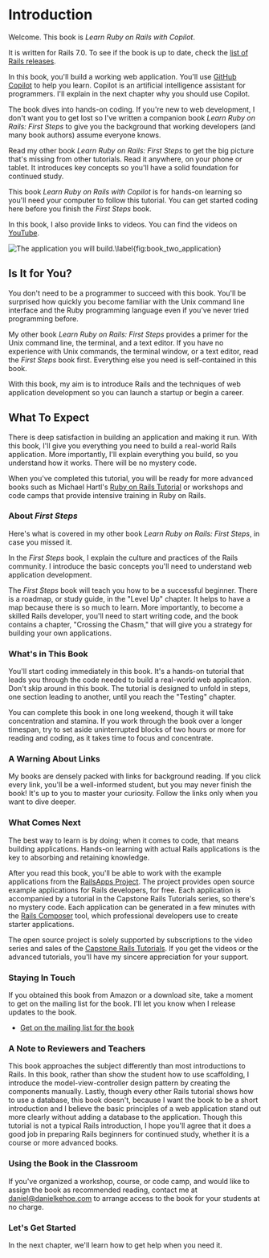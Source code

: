 Introduction
============

Welcome. This book is *Learn Ruby on Rails with Copilot*.

It is written for Rails 7.0. To see if the book is up to date, check the [list of Rails releases](https://rubyonrails.org/category/releases).

In this book, you'll build a working web application. You'll use [GitHub Copilot](https://github.com/features/copilot) to help you learn. Copilot is an artificial intelligence assistant for programmers. I'll explain in the next chapter why you should use Copilot.

The book dives into hands-on coding. If you're new to web development, I don't want you to get lost so I've written a companion book *Learn Ruby on Rails: First Steps* to give you the background that working developers (and many book authors) assume everyone knows.

Read my other book *Learn Ruby on Rails: First Steps* to get the big picture that's missing from other tutorials. Read it anywhere, on your phone or tablet. It introduces key concepts so you'll have a solid foundation for continued study.

This book *Learn Ruby on Rails with Copilot* is for hands-on learning so you'll need your computer to follow this tutorial. You can get started coding here before you finish the *First Steps* book.

In this book, I also provide links to videos. You can find the videos on [YouTube](https://www.youtube.com/user/RailsApps).

![The application you will build.\label{fig:book_two_application}](images/figures/learn-rails.png)

Is It for You?
--------------

You don't need to be a programmer to succeed with this book. You'll be surprised how quickly you become familiar with the Unix command line interface and the Ruby programming language even if you've never tried programming before.

My other book *Learn Ruby on Rails: First Steps* provides a primer for the Unix command line, the terminal, and a text editor. If you have no experience with Unix commands, the terminal window, or a text editor, read the *First Steps* book first. Everything else you need is self-contained in this book.

With this book, my aim is to introduce Rails and the techniques of web application development so you can launch a startup or begin a career.

## What To Expect

There is deep satisfaction in building an application and making it run.
With this book, I'll give you everything you need to build a real-world
Rails application. More importantly, I'll explain everything you build,
so you understand how it works. There will be no mystery code.

When you've completed this tutorial, you will be ready for more advanced
books such as Michael Hartl's [Ruby on Rails Tutorial](https://www.railstutorial.org/) or workshops and code camps that provide intensive training in Ruby on Rails.

### About *First Steps*

Here's what is covered in my other book *Learn Ruby on Rails: First Steps*, in case you missed it.

In the *First Steps* book, I explain the culture and practices of the Rails
community. I introduce the basic concepts you'll need to understand
web application development.

The *First Steps* book will teach you how to be a successful beginner. There is a roadmap, or study guide, in the "Level Up" chapter. It helps to have a map because there is so much to learn. More importantly, to become a skilled Rails developer, you'll need to start writing code, and the book contains a chapter, "Crossing the Chasm," that will give you a strategy for building your own applications.

### What's in This Book

You'll start coding immediately in this book. It's a hands-on tutorial that leads you through the code needed to build a real-world web application. Don't skip around in this book. The tutorial is designed to unfold in steps, one section leading to another, until you reach the "Testing" chapter.

You can complete this book in one long weekend, though it will take
concentration and stamina. If you work through the book over a longer
timespan, try to set aside uninterrupted blocks of two hours or more for
reading and coding, as it takes time to focus and concentrate.

### A Warning About Links

My books are densely packed with links for background reading. If you
click every link, you'll be a well-informed student, but you may never
finish the book! It's up to you to master your curiosity. Follow the
links only when you want to dive deeper.

### What Comes Next

The best way to learn is by doing; when it comes to code, that means
building applications. Hands-on learning with actual Rails
applications is the key to absorbing and retaining knowledge.

After you read this book, you'll be able to work with the example applications from the [RailsApps Project](http://railsapps.github.io/). The project provides open source
example applications for Rails developers, for free. Each application is
accompanied by a tutorial in the Capstone Rails Tutorials
series, so there's no mystery code. Each application can be generated in a few minutes
with the [Rails Composer](https://www.railscomposer.com) tool, which professional
developers use to create starter applications.

The open source project is solely supported by subscriptions to the video series and sales of the
[Capstone Rails Tutorials](https://tutorials.railsapps.org/). If you get the videos or the advanced tutorials, you'll have my sincere appreciation for your support.

### Staying In Touch

If you obtained this book from Amazon or a download site, take a moment
to get on the mailing list for the book. I'll let you know when I
release updates to the book.

-   [Get on the mailing list for the book](http://learn-rails.com/mailinglist)

### A Note to Reviewers and Teachers

This book approaches the subject differently than most introductions to
Rails. In this book, rather than
show the student how to use scaffolding, I introduce the
model-view-controller design pattern by creating the components
manually. Lastly, though every other Rails tutorial shows how to use a
database, this book doesn't, because I want the book to be a short
introduction and I believe the basic principles of a web application
stand out more clearly without adding a database to the application.
Though this tutorial is not a typical Rails introduction, I hope you'll
agree that it does a good job in preparing Rails beginners for continued
study, whether it is a course or more advanced books.

### Using the Book in the Classroom

If you've organized a workshop, course, or code camp, and would like to
assign the book as recommended reading, contact me at
[daniel@danielkehoe.com](mailto:daniel@danielkehoe.com) to arrange
access to the book for your students at no charge.

### Let's Get Started

In the next chapter, we'll learn how to get help when you need it.
